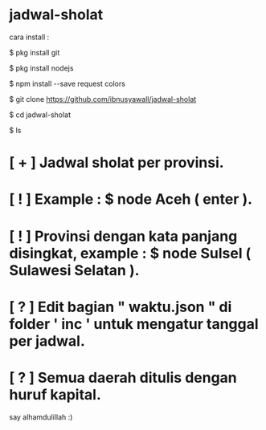 # jadwal-sholat

cara install : 

$ pkg install git

$ pkg install nodejs

$ npm install --save request colors

$ git clone https://github.com/ibnusyawall/jadwal-sholat

$ cd jadwal-sholat

$ ls


# [ + ] Jadwal sholat per provinsi.
# [ ! ] Example : $ node Aceh ( enter ).
# [ ! ] Provinsi dengan kata panjang disingkat, example : $ node Sulsel     ( Sulawesi Selatan ).
# [ ? ] Edit bagian " waktu.json " di folder ' inc ' untuk mengatur tanggal per jadwal.
# [ ? ] Semua daerah ditulis dengan huruf kapital.

say alhamdulillah :)

